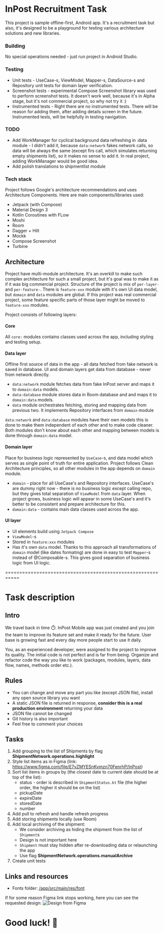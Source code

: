 # InPost Recruitment Task

This project is sample offline-first, Android app. It's a recruitment task but also, it's designed to be a
playground for testing various architecture solutions and new libraries.

### Building
No special operations needed - just run project in Android Studio.

### Testing
* Unit tests - UseCase-s, ViewModel, Mapper-s, DataSource-s and Repository unit tests for domain layer verification.
* Screenshot tests - experimental Compose Screenshot library was used to perform screenshot tests.
It doesn't work well, because it's in Alpha stage, but it's not commercial project, so why not try it :)
* Instrumented tests - Right there are no instrumented tests. There will be reason for adding them,
after adding details screen in the future. Instrumented tests, will be helpfully in testing navigation.

### TODO
- Add WorkManager for cyclical background data refreshing in :data module - I didn't add it, because
`data:network` fakes network calls, so data will be always the same (except firs call, which simulates
returning empty shipments list), so it makes no sense to add it. In real project, adding WorkManager
would be good idea.
- Add polish translations to shipmentlist module

### Tech stack
Project follows Google's architecture recommendations and uses Architecture Components. Here are main
components/libraries used:

* Jetpack (with Compose)
* Material Design 3
* Kotlin Coroutines with FLow
* Moshi
* Room
* Dagger + Hilt
* Mockk
* Compose Screenshot
* Turbine


## Architecture
Project have multi-module architecture. It's an overkill to make such complex architecture for such
a small project, but it's goal was to make it as if it was big commercial project. Structure of the
project is mix of `per-layer-` and `per-feature-`. There is `feature-xxx` module with it's own UI data model,
but `domain` and `data` modules are global. If this project was real commercial project, some feature
specific parts of those layer might be moved to `feature-xxx` modules.

Project consists of following layers:

#### Core
All `core:` modules contains classes used across the app, including styling and testing setup.

#### Data layer
Offline first source of data in the app - all data fetched from fake network is saved in database. UI and
domain layers get data from database - never from network directly.

* `data:network` module fetches data from fake InPost server and maps it to `domain:data` models.
* `data:database` module stores data in Room database and and maps it to `domain:data` models.
* `data` module orchestrates fetching, storing and mapping data from previous two. It implements
Repository interfaces from `domain` module

`data:network` and `data:database` modules have their own models this is done to make them independent
of each other and to make code cleaner. Both modules don't know about each other and mapping between
models is done through `domain:data` model.

#### Domain layer
Place for business logic represented by `UseCase`-s, and data model which serves as single point of 
truth for entire application. Project follows Clean Architecture principles, so all other modules
in the app depends on `domain` module.

* `domain` - place for all UseCase's and Repository interfaces. UseCase's are dummy right now - there
is no business logic except calling repo, but they gives total separation of `ViewModel` from `data` layer.
When project grows, business logic will appear in some UseCase's and it's better to be consistent and
prepare architecture for this.
* `domain:data` - contains main data classes used across the app.

#### UI layer
* UI elements build using `Jetpack Compose`
* `ViewModel`-s
* Stored in `feature:xxx` modules
* Has it's own `data` model. Thanks to this approach all transformations of `domain` model 
(like dates formating) are done in easy to test `Mapper`-s instead of @Composable-s. This gives good
separation of business logic from UI logic. 

===========================================================

# Task description

## Intro
We travel back in time ⏱️. InPost Mobile app was just created and you join the team to improve its feature set and make it ready for the future.
User base is growing fast and every day more people start to use it daily.

You, as an experienced developer, were assigned to the project to improve its quality. The initial code is not perfect and is far from being.
Organize and refactor code the way you like to work (packages, modules, layers, data flow, names, methods order etc.).

## Rules
- You can change and move any part you like (except JSON file), install any open source library you want
- A static JSON file is returned in response, **consider this is a real production environment** returning your data
- JSON file cannot be changed
- Git history is also important
- Feel free to comment your choices

## Tasks
1. Add grouping to the list of Shipments by flag **ShipmentNetwork.operations.highlight**
2. Style list items as in Figma (link: https://www.figma.com/file/E7vZMYESnKvmzn70FenrhP/InPost)
3. Sort list items in groups by (the closest date to current date should be at top of the list):
    * status - order is described in `ShipmentStatus.kt` file (the higher order, the higher it should be on the list)
    * pickupDate
    * expireDate
    * storedDate
    * number
4. Add pull to refresh and handle refresh progress
5. Add storing shipments locally (use Room)
6. Add local archiving of the shipment:
    * We consider archiving as hiding the shipment from the list of `Shipment`s
    * Design is not important here
    * `Shipment` must stay hidden after re-downloading data or relaunching the app
    * Use flag **ShipmentNetwork.operations.manualArchive**
7. Create unit tests

## Links and resources
- Fonts folder: [/app/src/main/res/font](./app/src/main/res/font)

If for some reason Figma link stops working, here you can see the requested design:
![Design from Figma](./images/Figma.png)

# Good luck! 💪
